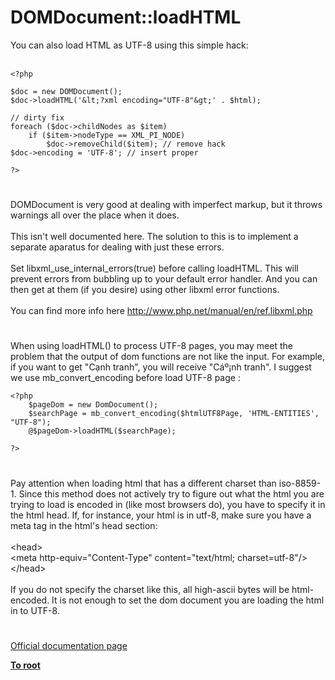 # DOMDocument::loadHTML



You can also load HTML as UTF-8 using this simple hack:<br><br>

```
<?php

$doc = new DOMDocument();
$doc->loadHTML('&lt;?xml encoding="UTF-8"&gt;' . $html);

// dirty fix
foreach ($doc->childNodes as $item)
    if ($item->nodeType == XML_PI_NODE)
        $doc->removeChild($item); // remove hack
$doc->encoding = 'UTF-8'; // insert proper

?>
```
  

#

DOMDocument is very good at dealing with imperfect markup, but it throws warnings all over the place when it does. <br><br>This isn&apos;t well documented here. The solution to this is to implement a separate aparatus for dealing with just these errors. <br><br>Set libxml_use_internal_errors(true) before calling loadHTML. This will prevent errors from bubbling up to your default error handler. And you can then get at them (if you desire) using other libxml error functions. <br><br>You can find more info here http://www.php.net/manual/en/ref.libxml.php  

#

When using loadHTML() to process UTF-8 pages, you may meet the problem that the output of dom functions are not like the input. For example, if you want to get "C&#x1EA1;nh tranh", you will receive "C&#xE1;&#xBA;&#xA1;nh tranh".  I suggest we use mb_convert_encoding before load UTF-8 page :<br>

```
<?php
    $pageDom = new DomDocument();    
    $searchPage = mb_convert_encoding($htmlUTF8Page, 'HTML-ENTITIES', "UTF-8"); 
    @$pageDom->loadHTML($searchPage);

?>
```
  

#

Pay attention when loading html that has a different charset than iso-8859-1. Since this method does not actively try to figure out what the html you are trying to load is encoded in (like most browsers do), you have to specify it in the html head. If, for instance, your html is in utf-8, make sure you have a meta tag in the html&apos;s head section:<br><br>&lt;head&gt;<br>&lt;meta http-equiv="Content-Type" content="text/html; charset=utf-8"/&gt;<br>&lt;/head&gt;<br><br>If you do not specify the charset like this, all high-ascii bytes will be html-encoded. It is not enough to set the dom document you are loading the html in to UTF-8.  

#

[Official documentation page](https://www.php.net/manual/en/domdocument.loadhtml.php)

**[To root](/README.md)**